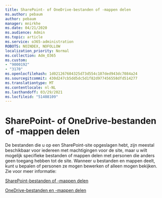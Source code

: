 ```yaml
---
title: SharePoint- of OneDrive-bestanden of -mappen delen
ms.author: pebaum
author: pebaum
manager: mnirkhe
ms.date: 04/21/2020
ms.audience: Admin
ms.topic: article
ms.service: o365-administration
ROBOTS: NOINDEX, NOFOLLOW
localization_priority: Normal
ms.collection: Adm_O365
ms.custom:
- "9000192"
- "3170"
ms.openlocfilehash: 1d021267604325d73d554c107ded943dc7084a24
ms.sourcegitcommit: 430d247cb5dd5dc5d1f82d977456558dfd514277
ms.translationtype: MT
ms.contentlocale: nl-NL
ms.lasthandoff: 03/29/2021
ms.locfileid: "51408109"
---
```

# <a name="how-to-share-sharepoint-or-onedrive-files-or-folders"></a>SharePoint- of OneDrive-bestanden of -mappen delen

De bestanden die u op een SharePoint-site opgeslagen hebt, zijn meestal beschikbaar voor iedereen met machtigingen voor de site, maar u wilt mogelijk specifieke bestanden of mappen delen met personen die anders geen toegang hebben tot de site. Wanneer u bestanden en mappen deelt, kunt u bepalen of personen ze mogen bewerken of alleen mogen bekijken. Zie voor meer informatie:

[SharePoint-bestanden of -mappen delen](https://support.office.com/article/1fe37332-0f9a-4719-970e-d2578da4941c)

[OneDrive-bestanden en -mappen delen](https://support.microsoft.com/office/share-onedrive-files-and-folders-9fcc2f7d-de0c-4cec-93b0-a82024800c07?ui=en-US&rs=en-US&ad=US&storagetype=stage)